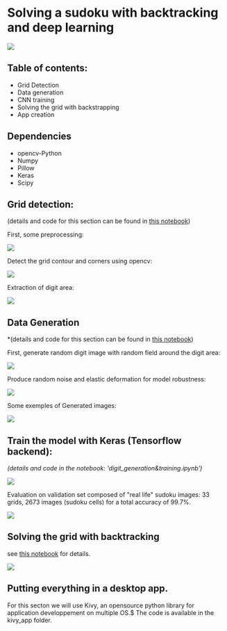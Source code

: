 # Solving a sudoku with backtracking and deep learning

![](app.gif)

## Table of contents:

* Grid Detection
* Data generation
* CNN training
* Solving the grid with backstrapping
* App creation


## Dependencies 

* opencv-Python
* Numpy
* Pillow
* Keras
* Scipy

## Grid detection:

(details and code for this section can be found in [this notebook](grid_detection.ipynb))

First, some preprocessing:

![](plots/img_preprocessing.png)

Detect the grid contour and corners using opencv:

![](plots/grid_detection.png)

Extraction of digit area:

![](plots/grid.png)

## Data Generation

*(details and code for this section can be found in [this notebook](digit_generation&training.ipynb))

First, generate random digit image with random field around the digit area:

![](plots/cell_selection.png)


Produce random noise and elastic deformation for model robustness:

![](plots/noisy_images.png)


Some exemples of Generated images:

![](plots/digits.png)

## Train the model with Keras (Tensorflow backend):

*(details and code in the notebook: 'digit_generation&training.ipynb')*

![](plots/training_stats.png)

Evaluation on validation set composed of "real life" sudoku images:
33 grids, 2673 images (sudoku cells) for a total accuracy of 99.7%.

![](plots/conf_matrix3.png)

## Solving the grid with backtracking

see [this notebook](solve_grid.ipynb) for details.

![](plots/final_display.png)

## Putting everything in a desktop app.

For this secton we will use Kivy, an opensource python library for application developpement on multiple OS.$
The code is available in the kivy_app folder.




